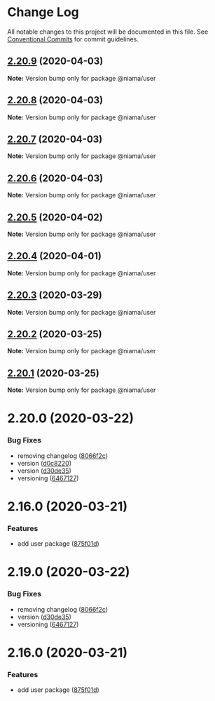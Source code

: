# Change Log

All notable changes to this project will be documented in this file.
See [Conventional Commits](https://conventionalcommits.org) for commit guidelines.

## [2.20.9](https://github.com/niama-strategies/niama/compare/@niama/user@2.20.8...@niama/user@2.20.9) (2020-04-03)

**Note:** Version bump only for package @niama/user





## [2.20.8](https://github.com/niama-strategies/niama/compare/@niama/user@2.20.7...@niama/user@2.20.8) (2020-04-03)

**Note:** Version bump only for package @niama/user





## [2.20.7](https://github.com/niama-strategies/niama/compare/@niama/user@2.20.6...@niama/user@2.20.7) (2020-04-03)

**Note:** Version bump only for package @niama/user





## [2.20.6](https://github.com/niama-strategies/niama/compare/@niama/user@2.20.5...@niama/user@2.20.6) (2020-04-03)

**Note:** Version bump only for package @niama/user





## [2.20.5](https://github.com/niama-strategies/niama/compare/@niama/user@2.20.4...@niama/user@2.20.5) (2020-04-02)

**Note:** Version bump only for package @niama/user





## [2.20.4](https://github.com/niama-strategies/niama/compare/@niama/user@2.20.3...@niama/user@2.20.4) (2020-04-01)

**Note:** Version bump only for package @niama/user





## [2.20.3](https://github.com/niama-strategies/niama/compare/@niama/user@2.20.2...@niama/user@2.20.3) (2020-03-29)

**Note:** Version bump only for package @niama/user





## [2.20.2](https://github.com/niama-strategies/niama/compare/@niama/user@2.20.1...@niama/user@2.20.2) (2020-03-25)

**Note:** Version bump only for package @niama/user





## [2.20.1](https://github.com/niama-strategies/niama/compare/@niama/user@2.20.0...@niama/user@2.20.1) (2020-03-25)

**Note:** Version bump only for package @niama/user





# 2.20.0 (2020-03-22)


### Bug Fixes

* removing changelog ([8066f2c](https://github.com/niama-strategies/niama/commit/8066f2c143a8e93600d5dab4ab313501e81f7a82))
* version ([d0c8220](https://github.com/niama-strategies/niama/commit/d0c822081680fe0106ebe9b8dd30ce769d102759))
* version ([d30de35](https://github.com/niama-strategies/niama/commit/d30de355da29ccd03916cddcd532e543e5906d0d))
* versioning ([6467127](https://github.com/niama-strategies/niama/commit/6467127550c6c1bfbc0d43ab4d83906695d9d732))



# 2.16.0 (2020-03-21)


### Features

* add user package ([875f01d](https://github.com/niama-strategies/niama/commit/875f01d159e40a660aaff19ddf05f70f77b083ee))





# 2.19.0 (2020-03-22)


### Bug Fixes

* removing changelog ([8066f2c](https://github.com/niama-strategies/niama/commit/8066f2c143a8e93600d5dab4ab313501e81f7a82))
* version ([d30de35](https://github.com/niama-strategies/niama/commit/d30de355da29ccd03916cddcd532e543e5906d0d))
* versioning ([6467127](https://github.com/niama-strategies/niama/commit/6467127550c6c1bfbc0d43ab4d83906695d9d732))



# 2.16.0 (2020-03-21)


### Features

* add user package ([875f01d](https://github.com/niama-strategies/niama/commit/875f01d159e40a660aaff19ddf05f70f77b083ee))
